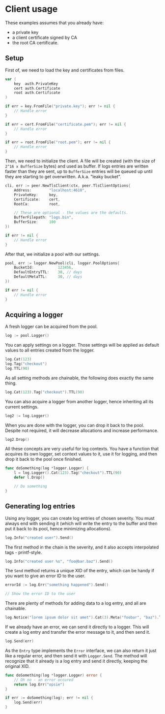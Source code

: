 # Client usage
These examples assumes that you already have:
- a private key
- a client certificate signed by CA
- the root CA certificate.

## Setup

First of, we need to load the key and certificates from files.
```go
var (
	key  auth.PrivateKey
	cert auth.Certificate
	root auth.Certificate
)

if err = key.FromFile("private.key"); err != nil {
	// Handle error
}

if err = cert.FromFile("certificate.pem"); err != nil {
	// Handle error
}

if err = root.FromFile("root.pem"); err != nil {
	// Handle error
}
```

Then, we need to initialize the client. A file will be created (with the size of `2^16 x BufferSize` bytes) and used as buffer. If logs entries are written faster than they are sent, up to `BufferSize` entries will be queued up until they are starting to get overwritten. A.k.a. "leaky bucket".
```go
cli, err := peer.NewTlsClient(ctx, peer.TlsClientOptions{
	Address:        "localhost:4610",
	PrivateKey:     key,
	Certificate:    cert,
	RootCa:         root,

	// These are optional - the values are the defaults.
	BufferFilepath: "logs.bin",
	BufferSize:     100
})

if err != nil {
	// Handle error
}
```

After that, we initialize a pool with our settings.
```go
pool, err := logger.NewPool(cli, logger.PoolOptions{
	BucketId:           123456,
	DefaultEntryTTL:    30, // days
	DefaultMetaTTL:     30, // days
})

if err != nil {
	// Handle error
}
```

## Acquiring a logger
A fresh logger can be acquired from the pool.
```go
log := pool.Logger()
```

You can apply settings on a logger. Those settings will be applied as default values to all entries created from the logger.
```go
log.Cat(123)
log.Tag("checkout")
log.TTL(90)
```

As all setting methods are chainable, the following does exactly the same thing.
```go
log.Cat(123).Tag("checkout").TTL(90)
```

You can also acquire a logger from another logger, hence inheriting all its current settings.
```go
log2 := log.Logger()
```

When you are done with the logger, you can drop it back to the pool. Despite not required, it will decrease allocations and increase performance.
```go
log2.Drop()
```

All these concepts are very useful for log contexts. You have a function that acquires its own logger, set context values to it, use it for logging, and then drop it back to the pool once finished.
```go
func doSomething(log *logger.Logger) {
	l = log.Logger().Cat(123).Tag("checkout").TTL(90)
	defer l.Drop()

	// Do something
}
```

## Generating log entries
Using any logger, you can create log entries of chosen severity. You must always end with sending it (which will write the entry to the buffer and then put it back to its pool, hence minimizing allocations).
```go
log.Info("created user").Send()
```

The first method in the chain is the severity, and it also accepts interpolated tags - printf-style.
```go
log.Info("created user %s", "foo@bar.baz").Send()
```

The `Send` method returns a unique XID of the entry, which can be handy if you want to give an error ID to the user.
```go
errorId := log.Err("something happened").Send()

// Show the error ID to the user
```

There are plenty of methods for adding data to a log entry, and all are chainable.
```go
log.Notice("lorem ipsum dolor sit amet").Cat(3).Meta("foobar", "baz").Trace().TTL(5).Send()
```

If we already have an error, we can send it directly to a logger. This will create a log entry and transfer the error message to it, and then send it.
```go
log.Send(err)
```

As the `Entry` type implements the `Error` interface, we can also return it just like a regular error, and then send it with `Logger.Send`. The method will recognize that it already is a log entry and send it directly, keeping the original XID.
```go
func doSomething(log *logger.Logger) error {
	// Oh no - an error occured
	return log.Err("opsie")
}

if err := doSomething(log); err != nil {
	log.Send(err)
}
```